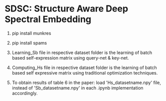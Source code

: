 # SDSC: Structure Aware Deep Spectral Embedding


1. pip  install munkres
2. pip install spams

3. Learning_Sb file in respective dataset folder is the learning of batch based self-expression matrix using query-net & key-net. 
4. Computing_Hs file in respective dataset folder is the learning of batch based self expressive matrix using traditional optimization techniques. 
5. To obtain results of table 6 in the paper:
    load 'Hs_datasetname.npy' file, instead of 'Sb_datasetname.npy' in each .ipynb implementation accordingly. 
